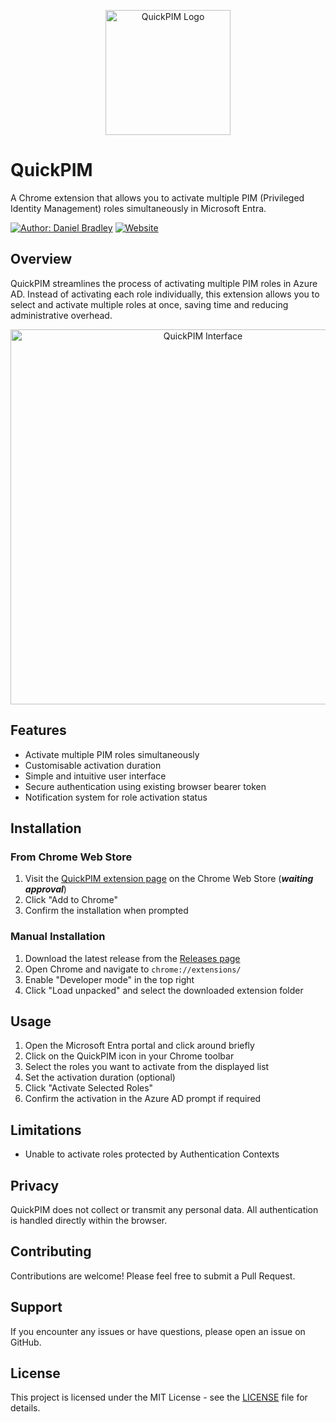 <p align="center">
  <img src="img/quickpim-logo.png" alt="QuickPIM Logo" width="200">
</p>

# QuickPIM

A Chrome extension that allows you to activate multiple PIM (Privileged Identity Management) roles simultaneously in Microsoft Entra.

[![Author: Daniel Bradley](https://img.shields.io/badge/Author-Daniel%20Bradley-blue?style=flat-square&logo=linkedin)](https://www.linkedin.com/in/danielbradley2/) 
[![Website](https://img.shields.io/badge/Website-Our%20Cloud%20Network-orange?style=flat-square&logo=internet-explorer)](https://ourcloudnetwork.com/)

## Overview

QuickPIM streamlines the process of activating multiple PIM roles in Azure AD. Instead of activating each role individually, this extension allows you to select and activate multiple roles at once, saving time and reducing administrative overhead.

<p align="center">
  <img src="img/QuickPIM1.png" alt="QuickPIM Interface" width="600">
</p>

## Features

- Activate multiple PIM roles simultaneously
- Customisable activation duration
- Simple and intuitive user interface
- Secure authentication using existing browser bearer token
- Notification system for role activation status

## Installation

### From Chrome Web Store
1. Visit the [QuickPIM extension page](https://chrome.google.com/webstore/detail/quickpim/[extension-id]) on the Chrome Web Store (***waiting approval***)
2. Click "Add to Chrome"
3. Confirm the installation when prompted

### Manual Installation
1. Download the latest release from the [Releases page](https://github.com/[username]/QuickPIM/releases)
2. Open Chrome and navigate to `chrome://extensions/`
3. Enable "Developer mode" in the top right
4. Click "Load unpacked" and select the downloaded extension folder

## Usage

1. Open the Microsoft Entra portal and click around briefly 
2. Click on the QuickPIM icon in your Chrome toolbar
3. Select the roles you want to activate from the displayed list
4. Set the activation duration (optional)
5. Click "Activate Selected Roles"
6. Confirm the activation in the Azure AD prompt if required

## Limitations

- Unable to activate roles protected by Authentication Contexts

## Privacy

QuickPIM does not collect or transmit any personal data. All authentication is handled directly within the browser.

## Contributing

Contributions are welcome! Please feel free to submit a Pull Request.

## Support

If you encounter any issues or have questions, please open an issue on GitHub.

## License

This project is licensed under the MIT License - see the [LICENSE](LICENSE) file for details.